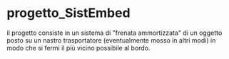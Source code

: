 # progetto_SistEmbed
il progetto consiste in un sistema di "frenata ammortizzata" di un oggetto posto su un nastro trasportatore (eventualmente mosso in altri modi) in modo che si fermi il più vicino possibile al bordo.
